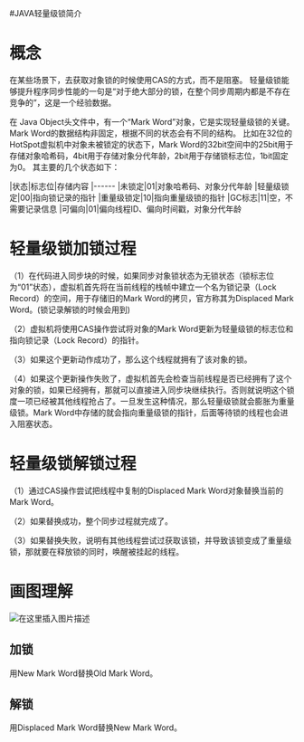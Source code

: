 #JAVA轻量级锁简介
# 概念

在某些场景下，去获取对象锁的时候使用CAS的方式，而不是阻塞。 轻量级锁能够提升程序同步性能的一句是“对于绝大部分的锁，在整个同步周期内都是不存在竞争的”，这是一个经验数据。

在 Java Object头文件中，有一个“Mark Word”对象，它是实现轻量级锁的关键。 Mark Word的数据结构非固定，根据不同的状态会有不同的结构。 比如在32位的HotSpot虚拟机中对象未被锁定的状态下，Mark Word的32bit空间中的25bit用于存储对象哈希码，4bit用于存储对象分代年龄，2bit用于存储锁标志位，1bit固定为0。 其主要的几个状态如下：

|状态|标志位|存储内容
|------
|未锁定|01|对象哈希码、对象分代年龄
|轻量级锁定|00|指向锁记录的指针
|重量级锁定|10|指向重量级锁的指针
|GC标志|11|空，不需要记录信息
|可偏向|01|偏向线程ID、偏向时间戳，对象分代年龄

# 轻量级锁加锁过程

（1）在代码进入同步块的时候，如果同步对象锁状态为无锁状态（锁标志位为“01”状态），虚拟机首先将在当前线程的栈帧中建立一个名为锁记录（Lock Record）的空间，用于存储旧的Mark Word的拷贝，官方称其为Displaced Mark Word。(锁记录解锁的时候会用到)

（2）虚拟机将使用CAS操作尝试将对象的Mark Word更新为轻量级锁的标志位和指向锁记录（Lock Record）的指针。

（3）如果这个更新动作成功了，那么这个线程就拥有了该对象的锁。

（4）如果这个更新操作失败了，虚拟机首先会检查当前线程是否已经拥有了这个对象的锁，如果已经拥有，那就可以直接进入同步块继续执行。否则就说明这个锁度一项已经被其他线程抢占了。一旦发生这种情况，那么轻量级锁就会膨胀为重量级锁。Mark Word中存储的就会指向重量级锁的指针，后面等待锁的线程也会进入阻塞状态。

# 轻量级锁解锁过程

（1）通过CAS操作尝试把线程中复制的Displaced Mark Word对象替换当前的Mark Word。

（2）如果替换成功，整个同步过程就完成了。

（3）如果替换失败，说明有其他线程尝试过获取该锁，并导致该锁变成了重量级锁，那就要在释放锁的同时，唤醒被挂起的线程。

# 画图理解

<img src="https://raw.githubusercontent.com/Double2hao/xujiajia_blog/main/img/16209911694260.png " alt="在这里插入图片描述">

## 加锁

用New Mark Word替换Old Mark Word。

## 解锁

用Displaced Mark Word替换New Mark Word。
